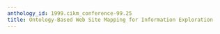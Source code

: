 ```yaml
---
anthology_id: 1999.cikm_conference-99.25
title: Ontology-Based Web Site Mapping for Information Exploration
---
```

